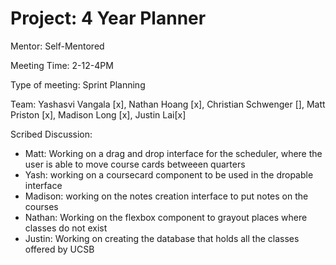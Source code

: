 # Project: 4 Year Planner
Mentor: Self-Mentored

Meeting Time: 2-12-4PM

Type of meeting: Sprint Planning

Team: Yashasvi Vangala [x], Nathan Hoang [x], Christian Schwenger [], Matt Priston [x], Madison Long [x], Justin Lai[x]

Scribed Discussion:

- Matt: Working on a drag and drop interface for the scheduler, where the user is able to move course cards betweeen quarters
- Yash: working on a coursecard component to be used in the dropable interface
- Madison: working on the notes creation interface to put notes on the courses
- Nathan: Working on the flexbox component to grayout places where classes do not exist
- Justin: Working on creating the database that holds all the classes offered by UCSB